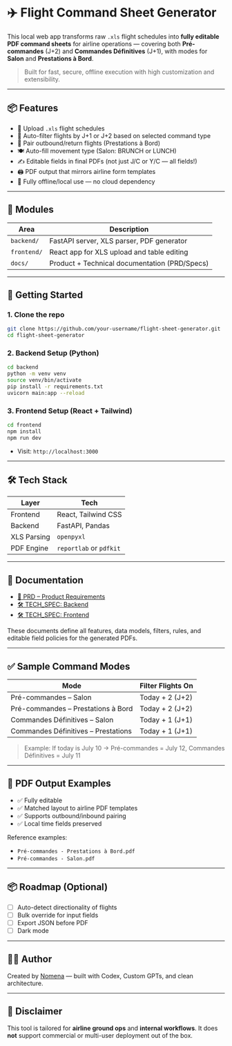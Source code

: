 # ✈️ Flight Command Sheet Generator

This local web app transforms raw `.xls` flight schedules into **fully editable PDF command sheets** for airline operations — covering both **Pré-commandes** (J+2) and **Commandes Définitives** (J+1), with modes for **Salon** and **Prestations à Bord**.

> Built for fast, secure, offline execution with high customization and extensibility.

---

## 📦 Features

- 🧾 Upload `.xls` flight schedules
- 📆 Auto-filter flights by J+1 or J+2 based on selected command type
- 🔄 Pair outbound/return flights (Prestations à Bord)
- 🍽️ Auto-fill movement type (Salon: BRUNCH or LUNCH)
- ✍️ Editable fields in final PDFs (not just J/C or Y/C — all fields!)
- 🖨️ PDF output that mirrors airline form templates
- 🔐 Fully offline/local use — no cloud dependency

---

## 📁 Modules

| Area       | Description                                  |
|------------|----------------------------------------------|
| `backend/` | FastAPI server, XLS parser, PDF generator    |
| `frontend/`| React app for XLS upload and table editing   |
| `docs/`    | Product + Technical documentation (PRD/Specs)|

---

## 🚀 Getting Started

### 1. Clone the repo

```bash
git clone https://github.com/your-username/flight-sheet-generator.git
cd flight-sheet-generator
```

### 2. Backend Setup (Python)

```bash
cd backend
python -m venv venv
source venv/bin/activate
pip install -r requirements.txt
uvicorn main:app --reload
```

### 3. Frontend Setup (React + Tailwind)

```bash
cd frontend
npm install
npm run dev
```

- Visit: `http://localhost:3000`

---

## 🛠 Tech Stack

| Layer       | Tech                     |
|-------------|--------------------------|
| Frontend    | React, Tailwind CSS      |
| Backend     | FastAPI, Pandas          |
| XLS Parsing | `openpyxl`               |
| PDF Engine  | `reportlab` or `pdfkit`  |

---

## 📄 Documentation

- [📘 PRD – Product Requirements](./docs/PRD.md)
- [🛠 TECH_SPEC: Backend](./docs/backend/TECH_SPEC.md)
- [🛠 TECH_SPEC: Frontend](./docs/frontend/TECH_SPEC.md)

These documents define all features, data models, filters, rules, and editable field policies for the generated PDFs.

---

## ✅ Sample Command Modes

| Mode                                 | Filter Flights On |
|--------------------------------------|-------------------|
| Pré-commandes – Salon                | Today + 2 (J+2)   |
| Pré-commandes – Prestations à Bord   | Today + 2 (J+2)   |
| Commandes Définitives – Salon        | Today + 1 (J+1)   |
| Commandes Définitives – Prestations  | Today + 1 (J+1)   |

> Example: If today is July 10 → Pré-commandes = July 12, Commandes Définitives = July 11

---

## 🧪 PDF Output Examples

- ✅ Fully editable
- ✅ Matched layout to airline PDF templates
- ✅ Supports outbound/inbound pairing
- ✅ Local time fields preserved

Reference examples:
- `Pré-commandes - Prestations à Bord.pdf`
- `Pré-commandes - Salon.pdf`

---

## 📦 Roadmap (Optional)

- [ ] Auto-detect directionality of flights
- [ ] Bulk override for input fields
- [ ] Export JSON before PDF
- [ ] Dark mode

---

## 👨‍✈️ Author

Created by [Nomena](https://github.com/nomenarkt) — built with Codex, Custom GPTs, and clean architecture.

---

## 🛑 Disclaimer

This tool is tailored for **airline ground ops** and **internal workflows**. It does **not** support commercial or multi-user deployment out of the box.
